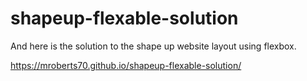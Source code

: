 # shapeup-flexable-solution





And here is the solution to the shape up website layout using flexbox.




https://mroberts70.github.io/shapeup-flexable-solution/


